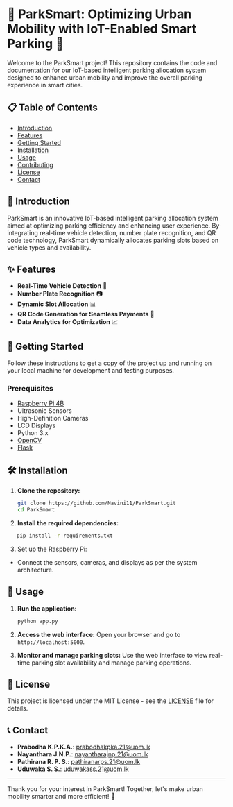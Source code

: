 # 🚗 ParkSmart: Optimizing Urban Mobility with IoT-Enabled Smart Parking 🚗

Welcome to the ParkSmart project! This repository contains the code and documentation for our IoT-based intelligent parking allocation system designed to enhance urban mobility and improve the overall parking experience in smart cities.

## 📋 Table of Contents

- [Introduction](#introduction)
- [Features](#features)
- [Getting Started](#getting-started)
- [Installation](#installation)
- [Usage](#usage)
- [Contributing](#contributing)
- [License](#license)
- [Contact](#contact)

## 🌟 Introduction

ParkSmart is an innovative IoT-based intelligent parking allocation system aimed at optimizing parking efficiency and enhancing user experience. By integrating real-time vehicle detection, number plate recognition, and QR code technology, ParkSmart dynamically allocates parking slots based on vehicle types and availability.

## ✨ Features

- **Real-Time Vehicle Detection** 🚗
- **Number Plate Recognition** 📷
- **Dynamic Slot Allocation** 📊
- **QR Code Generation for Seamless Payments** 📱
- **Data Analytics for Optimization** 📈

## 🚀 Getting Started

Follow these instructions to get a copy of the project up and running on your local machine for development and testing purposes.

### Prerequisites

- [Raspberry Pi 4B](https://www.raspberrypi.org/products/raspberry-pi-4-model-b/)
- Ultrasonic Sensors
- High-Definition Cameras
- LCD Displays
- Python 3.x
- [OpenCV](https://opencv.org/)
- [Flask](https://flask.palletsprojects.com/)

## 🛠 Installation

1. **Clone the repository:**
   ```bash
   git clone https://github.com/Navini11/ParkSmart.git
   cd ParkSmart
   ```

2. **Install the required dependencies:**

```bash
   pip install -r requirements.txt
```

3. Set up the Raspberry Pi:

- Connect the sensors, cameras, and displays as per the system architecture.

## 📄 Usage

1. **Run the application:**
   ```bash
   python app.py
   ```

2. **Access the web interface:**
   Open your browser and go to `http://localhost:5000`.

3. **Monitor and manage parking slots:**
   Use the web interface to view real-time parking slot availability and manage parking operations.

## 📜 License

This project is licensed under the MIT License - see the [LICENSE](LICENSE) file for details.

## 📞 Contact

- **Prabodha K.P.K.A.**: prabodhakpka.21@uom.lk
- **Nayanthara J.N.P.**: nayantharajnp.21@uom.lk
- **Pathirana R. P. S.**: pathiranarps.21@uom.lk
- **Uduwaka S. S.**: uduwakass.21@uom.lk

---

Thank you for your interest in ParkSmart! Together, let's make urban mobility smarter and more efficient! 🚀


